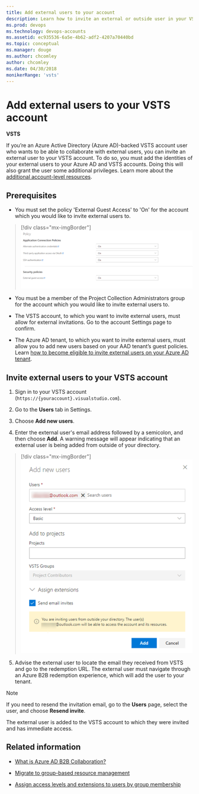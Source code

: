 ```yaml
---
title: Add external users to your account 
description: Learn how to invite an external or outside user in your VSTS (Visual Studio Online, VSO, VSTS) account
ms.prod: devops
ms.technology: devops-accounts
ms.assetid: ec935536-6a5e-4b62-adf2-4207a70440bd
ms.topic: conceptual
ms.manager: douge
ms.author: chcomley
author: chcomley
ms.date: 04/30/2018
monikerRange: 'vsts'
---
```

# Add external users to your VSTS account

**VSTS**

If you’re an Azure Active Directory (Azure AD)-backed VSTS account user who wants to be able to collaborate with external users, you can invite an external user to your VSTS account. To do so, you must add the identities of your external users to your Azure AD and VSTS accounts. Doing this will also grant the user some additional privileges. Learn more about the [additional account-level resources](resources-granted-to-project-members.md).

## Prerequisites

* You must set the policy 'External Guest Access' to 'On' for the account which you would like to invite external users to.

> [!div class="mx-imgBorder"]
![External Guest Access](_img/add-external-user/aad-guest-policy.png)


* You must be a member of the Project Collection Administrators group for the account which you would like to invite external users to.

* The VSTS account, to which you want to invite external users, must allow for external invitations. Go to the account Settings page to confirm.

* The Azure AD tenant, to which you want to invite external users, must allow you to add new users based on your AAD tenant’s guest policies. Learn [how to become eligible to invite external users on your Azure AD tenant](https://docs.microsoft.com/en-us/azure/active-directory/active-directory-b2b-delegate-invitations).

## Invite external users to your VSTS account

1. Sign in to your VSTS account (```https://{youraccount}.visualstudio.com```).

2. Go to the **Users** tab in Settings.

3. Choose **Add new users**.

4. Enter the external user's email address followed by a semicolon, and then choose **Add**. A warning message will appear indicating that an external user is being added from outside of your directory.

> [!div class="mx-imgBorder"]
![Add external user to VSTS](_img/add-external-user/add-external-user.png)

5. Advise the external user to locate the email they received from VSTS and go to the redemption URL. The external user must navigate through an Azure B2B redemption experience, which will add the user to your tenant.

>[!Note]
>If you need to resend the invitation email, go to the **Users** page, select the user, and choose **Resend invite**.

The external user is added to the VSTS account to which they were invited and has immediate access.

## Related information

* [What is Azure AD B2B Collaboration?](https://docs.microsoft.com/en-us/azure/active-directory/active-directory-b2b-what-is-azure-ad-b2b)

* [Migrate to group-based resource management](migrate-to-group-based-resource-management-in-VSTS.md)

* [Assign access levels and extensions to users by group membership](assign-access-levels-and-extensions-by-group-membership.md)
